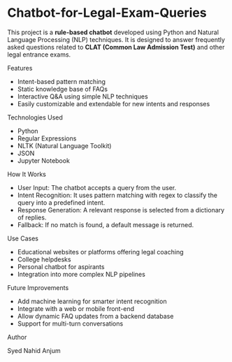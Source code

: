 # Chatbot-for-Legal-Exam-Queries
This project is a **rule-based chatbot** developed using Python and Natural Language Processing (NLP) techniques. It is designed to answer frequently asked questions related to **CLAT (Common Law Admission Test)** and other legal entrance exams.

 Features

-  Intent-based pattern matching
-  Static knowledge base of FAQs
-  Interactive Q&A using simple NLP techniques
-  Easily customizable and extendable for new intents and responses

 Technologies Used
 
- Python
- Regular Expressions
- NLTK (Natural Language Toolkit)
- JSON
- Jupyter Notebook

How It Works

- User Input: The chatbot accepts a query from the user.
- Intent Recognition: It uses pattern matching with regex to classify the query into a predefined intent.
- Response Generation: A relevant response is selected from a dictionary of replies.
- Fallback: If no match is found, a default message is returned.

Use Cases

- Educational websites or platforms offering legal coaching
- College helpdesks
- Personal chatbot for aspirants
- Integration into more complex NLP pipelines

Future Improvements

- Add machine learning for smarter intent recognition
- Integrate with a web or mobile front-end
- Allow dynamic FAQ updates from a backend database
- Support for multi-turn conversations

Author

Syed Nahid Anjum
